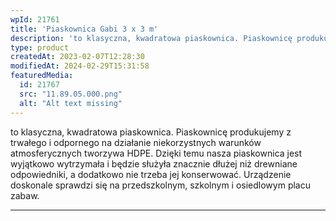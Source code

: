 ```yaml
---
wpId: 21761
title: 'Piaskownica Gabi 3 x 3 m'
description: 'to klasyczna, kwadratowa piaskownica. Piaskownicę produkujemy z trwałego i odpornego na działanie niekorzystnych warunków atmosferycznych tworzywa HDPE. Dzięki temu nasza piaskownica jest wyjątkowo wytrzymała i będzie służyła znacznie dłużej niż drewniane odpowiedniki, a dodatkowo nie trzeba jej konserwować. Urządzenie doskonale sprawdzi się na przedszkolnym, szkolnym i osiedlowym placu zabaw.'
type: product
createdAt: 2023-02-07T12:28:30
modifiedAt: 2024-02-29T15:31:58
featuredMedia:
  id: 21767
  src: "11.89.05.000.png"
  alt: "Alt text missing"
---
```



to klasyczna, kwadratowa piaskownica. Piaskownicę produkujemy z trwałego i odpornego na działanie niekorzystnych warunków atmosferycznych tworzywa HDPE. Dzięki temu nasza piaskownica jest wyjątkowo wytrzymała i będzie służyła znacznie dłużej niż drewniane odpowiedniki, a dodatkowo nie trzeba jej konserwować. Urządzenie doskonale sprawdzi się na przedszkolnym, szkolnym i osiedlowym placu zabaw.

* * *